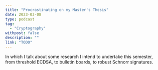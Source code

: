 ```yaml
---
title: "Procrastinating on my Master's Thesis"
date: 2023-03-08
type: podcast
tag:
  - "Cryptography"
withpost: false
description: ""
link: "TODO"
---
```


In which I talk about some research I intend to undertake this semester, from threshold ECDSA, to bulletin boards, to robust Schnorr signatures.

